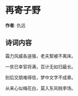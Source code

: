 # 再寄子野

**作者**: 仇远

## 诗词内容

霜力风威各逞强，老夫絮被不离床。

一贫已幸官将满，百计无如归最长。

别后交朋难得信，梦中文字不成章。

从来心似梅花白，莫入东风桃李场。

